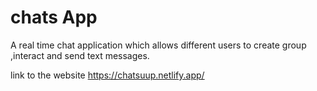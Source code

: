 # chats App

A real time chat application which allows different users to create group ,interact and send text messages.

link to the website 
https://chatsuup.netlify.app/
